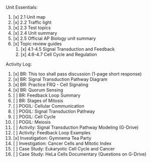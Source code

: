 Unit Essentials:

1. [x] 2.1 Unit map
2. [x] 2.2 Traffic light
3. [x] 2.3 Test topics
4. [x] 2.4 Unit summary
5. [x] 2.5 Official AP Biology unit summary
6. [x] Topic review guides
	1. [x] 4.1-4.5 Signal Transduction and Feedback
	2. [x] 4.6-4.7 Cell Cycle and Regulation

Activity Log:

1. [x] BR: This too shall pass discussion (1-page short response)
2. [x] BR: Signal Transduction Pathway Diagram
3. [x] BR: Practice FRQ - Cell Signaling
4. [x] BR: Quorum Sensing
5. [ ] BR: Feedback Loop Summary
6. [ ] BR: Stages of Mitosis
7. [ ] POGIL: Cellular Communication
8. [ ] POGIL: Signal Transduction Pathway
9. [ ] POGIL: Cell Cycle
10. [ ] POGIL: Meiosis
11. [ ] Activity: Signal Transduction Pathway Modeling (G-Drive)
12. [ ] Activity: Feedback Loop Examples
13. [x] Investigation: Gymnema Tea Party
14. [ ] Investigation: Cancer Cells and Mitotic Index
15. [ ] Case Study: Eukaryotic Cell Cycle and Cancer
16. [ ] Case Study: HeLa Cells Documentary (Questions on G-Drive)
